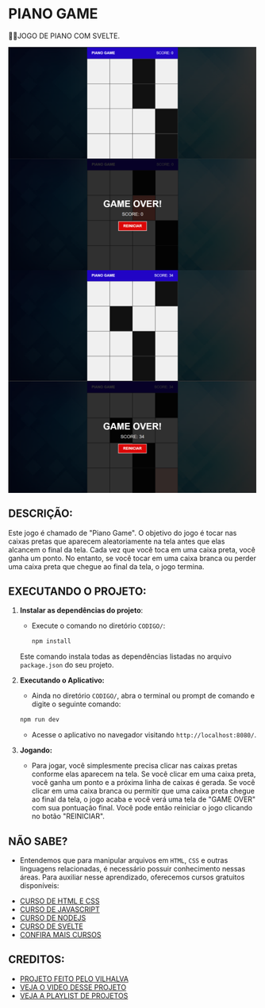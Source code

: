# PIANO GAME
👨‍🏫JOGO DE PIANO COM SVELTE.

<img src="./IMAGENS/FOTO_1.png" align="center" width="500"> <br> 
<img src="./IMAGENS/FOTO_2.png" align="center" width="500"> <br> 
<img src="./IMAGENS/FOTO_3.png" align="center" width="500"> <br> 
<img src="./IMAGENS/FOTO_4.png" align="center" width="500"> <br> 

## DESCRIÇÃO:
Este jogo é chamado de "Piano Game". O objetivo do jogo é tocar nas caixas pretas que aparecem aleatoriamente na tela antes que elas alcancem o final da tela. Cada vez que você toca em uma caixa preta, você ganha um ponto. No entanto, se você tocar em uma caixa branca ou perder uma caixa preta que chegue ao final da tela, o jogo termina.

## EXECUTANDO O PROJETO:
1. **Instalar as dependências do projeto**:
   - Execute o comando no diretório `CODIGO/`:
     ```cmd
     npm install
     ```
   Este comando instala todas as dependências listadas no arquivo `package.json` do seu projeto. 

2. **Executando o Aplicativo:**
   - Ainda no diretório `CODIGO/`, abra o terminal ou prompt de comando e digite o seguinte comando:
   ```bash
   npm run dev
   ```
   - Acesse o aplicativo no navegador visitando `http://localhost:8080/`.

3. **Jogando:**
   - Para jogar, você simplesmente precisa clicar nas caixas pretas conforme elas aparecem na tela. Se você clicar em uma caixa preta, você ganha um ponto e a próxima linha de caixas é gerada. Se você clicar em uma caixa branca ou permitir que uma caixa preta chegue ao final da tela, o jogo acaba e você verá uma tela de "GAME OVER" com sua pontuação final. Você pode então reiniciar o jogo clicando no botão "REINICIAR".
   
## NÃO SABE?
- Entendemos que para manipular arquivos em `HTML`, `CSS` e outras linguagens relacionadas, é necessário possuir conhecimento nessas áreas. Para auxiliar nesse aprendizado, oferecemos cursos gratuitos disponíveis:
* [CURSO DE HTML E CSS](https://github.com/VILHALVA/CURSO-DE-HTML-E-CSS)
* [CURSO DE JAVASCRIPT](https://github.com/VILHALVA/CURSO-DE-JAVASCRIPT)
* [CURSO DE NODEJS](https://github.com/VILHALVA/CURSO-DE-NODEJS)
* [CURSO DE SVELTE](https://github.com/VILHALVA/CURSO-DE-SVELTE)
* [CONFIRA MAIS CURSOS](https://github.com/VILHALVA?tab=repositories&q=+topic:CURSO)

## CREDITOS:
- [PROJETO FEITO PELO VILHALVA](https://github.com/VILHALVA)
- [VEJA O VIDEO DESSE PROJETO](https://youtu.be/rCsvY1LnY8M?si=mIhrJGaESIaBDW_x)
- [VEJA A PLAYLIST DE PROJETOS](https://youtube.com/playlist?list=PLVGpQnv1Jm4zF85nLVJU2hvqg3CBa6QQd&si=64Ou6dIY4dYhOlEd)



